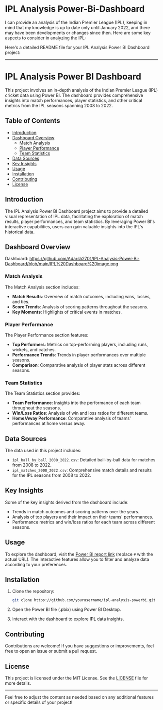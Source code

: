 # IPL Analysis Power-Bi-Dashboard
I can provide an analysis of the Indian Premier League (IPL), keeping in mind that my knowledge is up to date only until January 2022, and there may have been developments or changes since then. Here are some key aspects to consider in analyzing the IPL:

Here's a detailed README file for your IPL Analysis Power BI Dashboard project:

---

# IPL Analysis Power BI Dashboard

This project involves an in-depth analysis of the Indian Premier League (IPL) cricket data using Power BI. The dashboard provides comprehensive insights into match performances, player statistics, and other critical metrics from the IPL seasons spanning 2008 to 2022.

## Table of Contents

- [Introduction](#introduction)
- [Dashboard Overview](#dashboard-overview)
  - [Match Analysis](#match-analysis)
  - [Player Performance](#player-performance)
  - [Team Statistics](#team-statistics)
- [Data Sources](#data-sources)
- [Key Insights](#key-insights)
- [Usage](#usage)
- [Installation](#installation)
- [Contributing](#contributing)
- [License](#license)

## Introduction

The IPL Analysis Power BI Dashboard project aims to provide a detailed visual representation of IPL data, facilitating the exploration of match results, player performances, and team statistics. By leveraging Power BI's interactive capabilities, users can gain valuable insights into the IPL's historical data.

## Dashboard Overview
Dashboard: https://github.com/Adarsh2701/IPL-Analysis-Power-Bi-Dashboard/blob/main/IPL%20Dashboard%20image.png
### Match Analysis

The Match Analysis section includes:

- **Match Results**: Overview of match outcomes, including wins, losses, and ties.
- **Score Trends**: Analysis of scoring patterns throughout the seasons.
- **Key Moments**: Highlights of critical events in matches.

### Player Performance

The Player Performance section features:

- **Top Performers**: Metrics on top-performing players, including runs, wickets, and catches.
- **Performance Trends**: Trends in player performances over multiple seasons.
- **Comparison**: Comparative analysis of player stats across different seasons.

### Team Statistics

The Team Statistics section provides:

- **Team Performance**: Insights into the performance of each team throughout the seasons.
- **Win/Loss Ratios**: Analysis of win and loss ratios for different teams.
- **Home/Away Performance**: Comparative analysis of teams' performances at home versus away.

## Data Sources

The data used in this project includes:

- `ipl_ball_by_ball_2008_2022.csv`: Detailed ball-by-ball data for matches from 2008 to 2022.
- `ipl_matches_2008_2022.csv`: Comprehensive match details and results for the IPL seasons from 2008 to 2022.

## Key Insights

Some of the key insights derived from the dashboard include:

- Trends in match outcomes and scoring patterns over the years.
- Analysis of top players and their impact on their teams' performances.
- Performance metrics and win/loss ratios for each team across different seasons.

## Usage

To explore the dashboard, visit the [Power BI report link](#) (replace `#` with the actual URL). The interactive features allow you to filter and analyze data according to your preferences.

## Installation

1. Clone the repository:

   ```bash
   git clone https://github.com/yourusername/ipl-analysis-powerbi.git
   ```

2. Open the Power BI file (.pbix) using Power BI Desktop.

3. Interact with the dashboard to explore IPL data insights.

## Contributing

Contributions are welcome! If you have suggestions or improvements, feel free to open an issue or submit a pull request.

## License

This project is licensed under the MIT License. See the [LICENSE](LICENSE) file for more details.

---

Feel free to adjust the content as needed based on any additional features or specific details of your project!
